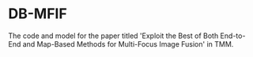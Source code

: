 # DB-MFIF
The code and model for the paper titled 'Exploit the Best of Both End-to-End and Map-Based Methods for Multi-Focus Image Fusion' in TMM.
